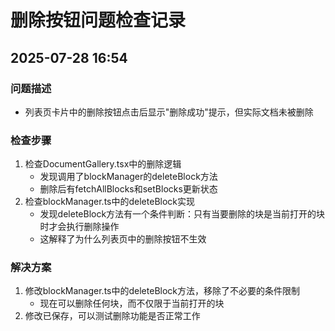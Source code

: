 # 删除按钮问题检查记录

## 2025-07-28 16:54

### 问题描述
- 列表页卡片中的删除按钮点击后显示"删除成功"提示，但实际文档未被删除

### 检查步骤
1. 检查DocumentGallery.tsx中的删除逻辑
   - 发现调用了blockManager的deleteBlock方法
   - 删除后有fetchAllBlocks和setBlocks更新状态
2. 检查blockManager.ts中的deleteBlock实现
   - 发现deleteBlock方法有一个条件判断：只有当要删除的块是当前打开的块时才会执行删除操作
   - 这解释了为什么列表页中的删除按钮不生效

### 解决方案
1. 修改blockManager.ts中的deleteBlock方法，移除了不必要的条件限制
   - 现在可以删除任何块，而不仅限于当前打开的块
2. 修改已保存，可以测试删除功能是否正常工作
